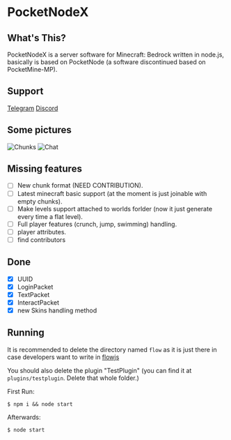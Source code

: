 # PocketNodeX

## What's This?
PocketNodeX is a server software for Minecraft: Bedrock written in node.js, basically is based on PocketNode (a software discontinued based on PocketMine-MP).

## Support
[Telegram](https://t.me/PocketNodeX)
[Discord](https://discord.gg/KMBx63F)

## Some pictures
![Chunks](https://user-images.githubusercontent.com/34418030/63705464-7eec2700-c82d-11e9-8a3e-19fe78459816.png)
![Chat](https://user-images.githubusercontent.com/34418030/63705467-80b5ea80-c82d-11e9-921e-0e0eb4bb5822.png)


## Missing features
- [ ] New chunk format (NEED CONTRIBUTION).
- [ ] Latest minecraft basic support (at the moment is just joinable with empty chunks).
- [ ] Make levels support attached to worlds forlder (now it just generate every time a flat level).
- [ ] Full player features (crunch, jump, swimming) handling.
- [ ] player attributes.
- [ ] find contributors

## Done
- [x] UUID 
- [x] LoginPacket
- [x] TextPacket
- [x] InteractPacket
- [x] new Skins handling method

## Running
It is recommended to delete the directory named `flow` as it is just there in case developers want to write in [flowjs](https://flow.org/)

You should also delete the plugin "TestPlugin" (you can find it at `plugins/testplugin`. Delete that whole folder.)

First Run:
```
$ npm i && node start
```

Afterwards:
```
$ node start

